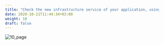```yaml
---
title: "Check the new infrastructure service of your application, using a terraform module"
date: 2020-10-21T11:44:34+03:00
weight: 10
draft: false
---
```


![10_page](/images/module4/10_page.png)
